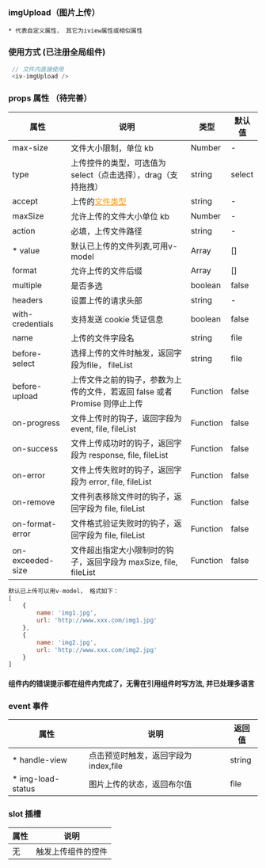 ### imgUpload（图片上传）
`* 代表自定义属性， 其它为iview属性或相似属性`

### 使用方式 (已注册全局组件)
```js
 // 文件内直接使用
 <iv-imgUpload />
```
### props 属性 （待完善）
| 属性  |  说明  | 类型  |  默认值  |
| ------------ | ------------ | ------------ | ------------ |
| max-size  |  文件大小限制，单位 kb	  | Number  |  -  |
| type           | 上传控件的类型，可选值为 select（点击选择），drag（支持拖拽）   |string        | select |
| accept         | 上传的<a style='color:#ff9800' href='https://developer.mozilla.org/en-US/docs/Web/HTML/Element/input#attr-accept'>文件类型</a>  | string|  - |
| maxSize        | 允许上传的文件大小单位 kb                    | Number        | -     |
| action         | 必填，上传文件路径                           | string       | -     |
| * value          | 默认已上传的文件列表,可用v-model              | Array        | []    |
| format         | 允许上传的文件后缀                           | Array     | []    |
| multiple       | 是否多选                                    | boolean       | false  |
| headers        | 设置上传的请求头部                           | string         | - |
| with-credentials| 支持发送 cookie 凭证信息                     | boolean     | false  |
| name           | 上传的文件字段名                             | string      | file  |
| before-select  | 选择上传的文件时触发，返回字段为file， fileList     | string        | file  |
| before-upload  |  上传文件之前的钩子，参数为上传的文件，若返回 false 或者 Promise 则停止上传	  | Function  |  false  |
| on-progress  |  文件上传时的钩子，返回字段为 event, file, fileList	  | Function |  false  |
| on-success  |  文件上传成功时的钩子，返回字段为 response, file, fileList	  | Function  |  false  |
| on-error  |  文件上传失败时的钩子，返回字段为 error, file, fileList	  | Function  |  false  |
| on-remove  |  文件列表移除文件时的钩子，返回字段为 file, fileList	  | Function  | false  |
| on-format-error  |  文件格式验证失败时的钩子，返回字段为 file, fileList	  | Function |  false  |
| on-exceeded-size  |  文件超出指定大小限制时的钩子，返回字段为 maxSize, file, fileList	  | Function | false  |

```js
默认已上传可以用v-model， 格式如下：
[
    {
        name: 'img1.jpg',
        url: 'http://www.xxx.com/img1.jpg'
    },
    {
        name: 'img2.jpg',
        url: 'http://www.xxx.com/img2.jpg'
    }
]
```
#### 组件内的错误提示都在组件内完成了，无需在引用组件时写方法, 并已处理多语言

### event 事件
| 属性  |  说明  | 返回值  |
| ------------ | ------------ | ------------ |
| * handle-view    | 点击预览时触发，返回字段为index,file         | string         |
| * img-load-status  | 图片上传的状态，返回布尔值     | file  |

### slot 插槽
| 属性  |  说明  |
| ------------ | ------------ |
| 无  |  触发上传组件的控件  |

